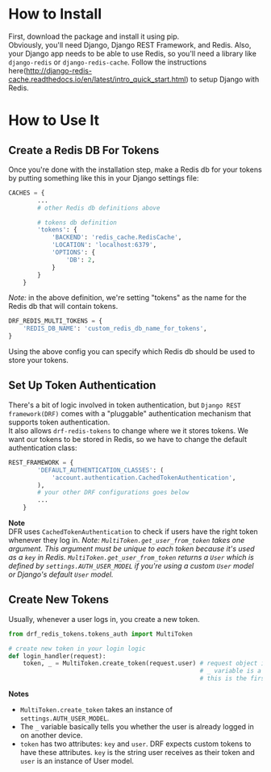 # How to Install
First, download the package and install it using pip.   
Obviously, you'll need Django, Django REST Framework, and Redis. Also, your Django app needs to be able to use Redis, so you'll need a library like `django-redis` or `django-redis-cache`.
Follow the instructions here(http://django-redis-cache.readthedocs.io/en/latest/intro_quick_start.html) to setup Django with Redis.   
# How to Use It
## Create a Redis DB For Tokens
Once you're done with the installation step, make a Redis db for your tokens by putting something like this in your Django settings file:   
```python
CACHES = {
        ...
        # other Redis db definitions above

        # tokens db definition
        'tokens': {
            'BACKEND': 'redis_cache.RedisCache',
            'LOCATION': 'localhost:6379',
            'OPTIONS': {
                'DB': 2,
            }
        }
    }
```
*Note:* in the above definition, we're setting "tokens" as the name for the Redis db that will contain tokens.
```python
DRF_REDIS_MULTI_TOKENS = {
    'REDIS_DB_NAME': 'custom_redis_db_name_for_tokens',
}
```
Using the above config you can specify which Redis db should be used to store your tokens.
## Set Up Token Authentication
There's a bit of logic involved in token authentication, but `Django REST framework(DRF)` comes with a "pluggable" authentication mechanism that supports token authentication.   
It also allows `drf-redis-tokens` to change where we it stores tokens. We want our tokens to be stored in Redis, so we have to change the default authentication class:
```python
REST_FRAMEWORK = {
        'DEFAULT_AUTHENTICATION_CLASSES': (
            'account.authentication.CachedTokenAuthentication',
        ),
        # your other DRF configurations goes below
        ...
    }
```
**Note**    
DFR uses `CachedTokenAuthentication` to check if users have the right token whenever they log in. 
*Note: `MultiToken.get_user_from_token` takes one argument. This argument must be unique to each token because it's used as a `key` in Redis. `MultiToken.get_user_from_token` returns a `User` which is defined by `settings.AUTH_USER_MODEL` if you're using a custom `User` model or Django's default `User` model.*
## Create New Tokens
Usually, whenever a user logs in, you create a new token.
```python
from drf_redis_tokens.tokens_auth import MultiToken

# create new token in your login logic
def login_handler(request):
    token, _ = MultiToken.create_token(request.user) # request object in DRF has a user attribute
						                             # _ variable is a boolean that denotes whether
						                             # this is the first token created for this user
```
**Notes**
- `MultiToken.create_token` takes an instance of `settings.AUTH_USER_MODEL`.
- The `_` variable basically tells you whether the user is already logged in on another device.
- `token` has two attributes: `key` and `user`. DRF expects custom tokens to have these attributes. `key` is the string user receives as their token and `user` is an instance of User model.

